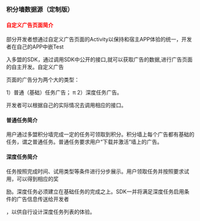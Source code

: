 ### 积分墙数据源（定制版）

#### <b style='color:red'>自定义广告页面简介</b>

部分开发者想通过自定义广告页面的Activity以保持和宿主APP体验的统一，开发者在自己的APP中嵌Test

入多盟的SDK，通过调用SDK中公开的接口,就可以获取广告的数据,进行广告页面的自主开发。自定义广告

页面的广告分为两个大的类型：

1）普通（基础）任务广告；
π
2）深度任务广告。

开发者可以根据自己的实际情况去调用相应的接口。

#### 普通任务简介

用户通过多盟积分墙完成一定的任务可领取到积分。积分墙上每个广告都有基础的任务，谓之普通任务。普通任务要求用户“下载并激活”墙上的广告。

#### 深度任务简介

任务按照完成时间、试用类型等条件进行分步展示。用户领取任务并按照要求试用，可以得到相应的奖

励。深度任务必须建立在基础任务的完成之上。SDK一并将满足深度任务启用条件的广告信息传送给开发者

，以供自行设计深度任务列表的体验。

